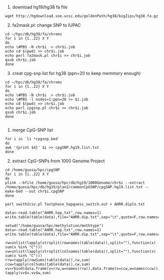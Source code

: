 1. download hg19/hg38 fa file
```
wget http://hgdownload.soe.ucsc.edu/goldenPath/hg38/bigZips/hg38.fa.gz
```

2. fa2mask.pl: change SNP to IUPAC
```
cd ~/hpc/db/hg38/fa/chroms
for i in {1..22} X Y
do
echo \#PBS -N chr$i  > chr$i.job
echo cd $(pwd) >> chr$i.job
echo perl fa2mask.pl chr$i >> chr$i.job
qsub chr$i.job
done
```
3. creat cpg-snp list for hg38 (ppn=20 to keep memmory enough)
```
cd ~/hpc/db/hg38/fa/chroms
for i in {1..22} X Y
do
echo \#PBS -N chr$i  > chr$i.job
echo \#PBS -l nodes=1:ppn=20 >> $i.job
echo cd $(pwd) >> chr$i.job
echo perl cpgsnp.pl chr$i >> chr$i.job
qsub chr$i.job
done


```

1. merge CpG-SNP list
```
for i in `ls *cpgsnp.bed`
do
awk '{print $4}' $i >> cpgSNP.hg19.list.txt
done
```
2. extract CpG-SNPs from 1000 Genome Project
```
cd /home/guosa/hpc/cpgSNP
for i in {1..22} X Y
do
plink --bfile /home/guosa/hpc/db/hg19/1000Genome/chr$i --extract /home/guosa/hpc/db/hg19/plan2/commonCpGSNP/cpgSNP.hg19.list.txt --make-bed --out chr$i.cpgSNP
done
```
```
perl swith2csv.pl fastphase_hapguess_switch.out > AHRR.diplo.txt
```
```
data<-read.table("AHRR.hap.txt",row.names=1)
write.table(table(data),file="AHRR.dip.txt",sep="\t",quote=F,row.names=T,col.names=NA)
```

```
setwd("/home/guosa/hpc/methylation/methtype")
data<-read.table("AHRR.hap.txt",row.names=1)
write.table(table(data),file="AHRR.dip.txt",sep="\t",quote=F,row.names=T,col.names=NA)

rw=unlist(lapply(strsplit(rownames(table(data)),split=""),function(x) sum(x %in% "C")))
cw=unlist(lapply(strsplit(colnames(table(data)),split=""),function(x) sum(x %in% "C")))
rrw=tapply(rowSums(table(data)),rw,sum)
ccw=tapply(colSums(table(data)),cw,sum)
vv=rbind(data.frame(v=rrw,w=names(rrw)),data.frame(v=ccw,w=names(ccw)))
tapply(vv$v,vv$w,sum)
```
